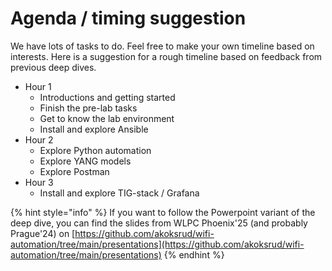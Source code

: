 # Agenda / timing suggestion

We have lots of tasks to do. Feel free to make your own timeline based on interests. Here is a suggestion for a rough timeline based on feedback from previous deep dives.

* Hour 1
  * Introductions and getting started
  * Finish the pre-lab tasks
  * Get to know the lab environment
  * Install and explore Ansible
* Hour 2
  * Explore Python automation
  * Explore YANG models
  * Explore Postman
* Hour 3
  * Install and explore TIG-stack / Grafana



{% hint style="info" %}
If you want to follow the Powerpoint variant of the deep dive, you can find the slides from WLPC Phoenix'25 (and probably Prague'24) on [https://github.com/akoksrud/wifi-automation/tree/main/presentations](https://github.com/akoksrud/wifi-automation/tree/main/presentations)
{% endhint %}
